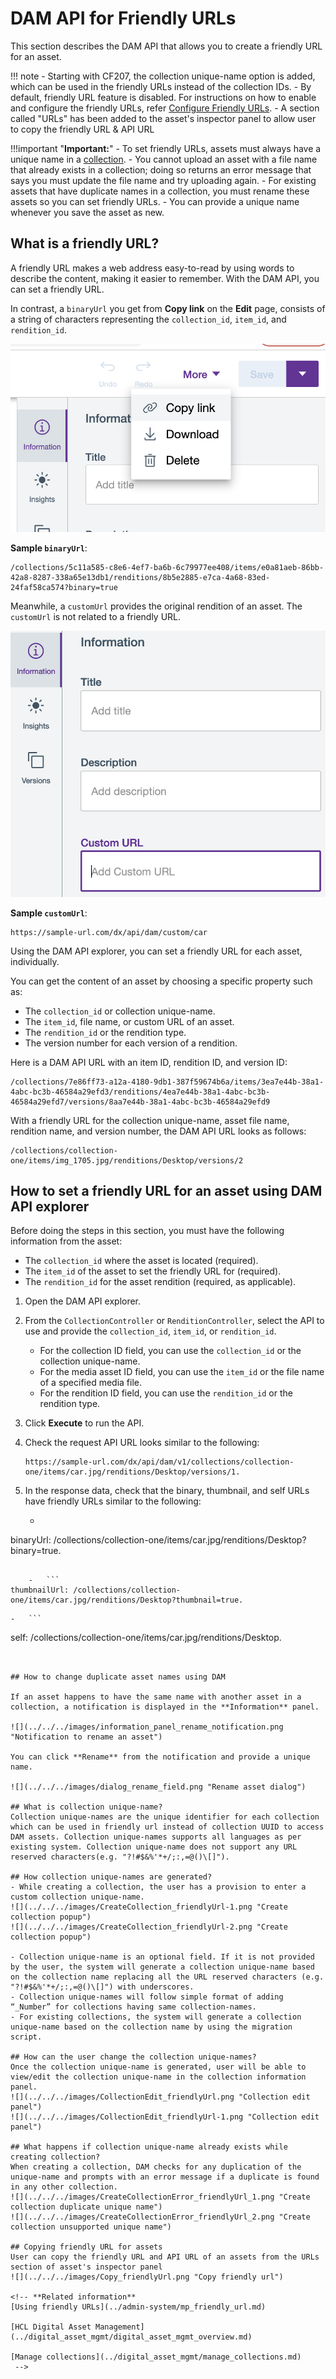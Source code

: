 # DAM API for Friendly URLs

This section describes the DAM API that allows you to create a friendly URL for an asset.

!!! note
    -   Starting with CF207, the collection unique-name option is added, which can be used in the friendly URLs instead of the collection IDs.
    -   By default, friendly URL feature is disabled. For instructions on how to enable and configure the friendly URLs, refer [Configure Friendly URLs](../../../manage_content/digital_assets/configuration/configure_dam_friendlyUrl.md).
    -   A section called "URLs" has been added to the asset's inspector panel to allow user to copy the friendly URL & API URL

!!!important "**Important:**"
    -   To set friendly URLs, assets must always have a unique name in a [collection](../../../manage_content/digital_assets/usage/managing_dam/manage_collections.md).
    -   You cannot upload an asset with a file name that already exists in a collection; doing so returns an error message that says you must update the file name and try uploading again.
    -   For existing assets that have duplicate names in a collection, you must rename these assets so you can set friendly URLs.
    -   You can provide a unique name whenever you save the asset as new.

## What is a friendly URL?

A friendly URL makes a web address easy-to-read by using words to describe the content, making it easier to remember. With the DAM API, you can set a friendly URL.

In contrast, a `binaryUrl` you get from **Copy link** on the **Edit** page, consists of a string of characters representing the `collection_id`, `item_id`, and `rendition_id`.

![](../../../images/copy_link_edit_page.png "Copy link from the Edit page")

**Sample `binaryUrl`**:

```
/collections/5c11a585-c8e6-4ef7-ba6b-6c79977ee408/items/e0a81aeb-86bb-42a8-8287-338a65e13db1/renditions/8b5e2885-e7ca-4a68-83ed-24faf58ca574?binary=true
```

Meanwhile, a `customUrl` provides the original rendition of an asset. The `customUrl` is not related to a friendly URL.

![](../../../images/edit_information_tab_custom_url_field.png "Custom URL field from the Edit page")

**Sample `customUrl`**:

```
https://sample-url.com/dx/api/dam/custom/car
```

Using the DAM API explorer, you can set a friendly URL for each asset, individually.

You can get the content of an asset by choosing a specific property such as:

-   The `collection_id` or collection unique-name.
-   The `item_id`, file name, or custom URL of an asset.
-   The `rendition_id` or the rendition type.
-   The version number for each version of a rendition.

Here is a DAM API URL with an item ID, rendition ID, and version ID:

```
/collections/7e86ff73-a12a-4180-9db1-387f59674b6a/items/3ea7e44b-38a1-4abc-bc3b-46584a29efd3/renditions/4ea7e44b-38a1-4abc-bc3b-46584a29efd7/versions/8aa7e44b-38a1-4abc-bc3b-46584a29efd9
```

With a friendly URL for the collection unique-name, asset file name, rendition name, and version number, the DAM API URL looks as follows:

```
/collections/collection-one/items/img_1705.jpg/renditions/Desktop/versions/2 
```

## How to set a friendly URL for an asset using DAM API explorer

Before doing the steps in this section, you must have the following information from the asset:

-   The `collection_id` where the asset is located \(required\).
-   The `item_id` of the asset to set the friendly URL for \(required\).
-   The `rendition_id` for the asset rendition \(required, as applicable\).

1.  Open the DAM API explorer.
2.  From the `CollectionController` or `RenditionController`, select the API to use and provide the `collection_id`, `item_id`, or `rendition_id`.
    -   For the collection ID field, you can use the `collection_id` or the collection unique-name.
    -   For the media asset ID field, you can use the `item_id` or the file name of a specified media file.
    -   For the rendition ID field, you can use the `rendition_id` or the rendition type.
3.  Click **Execute** to run the API.
4.  Check the request API URL looks similar to the following:

    ```
    https://sample-url.com/dx/api/dam/v1/collections/collection-one/items/car.jpg/renditions/Desktop/versions/1.
    ```

5.  In the response data, check that the binary, thumbnail, and self URLs have friendly URLs similar to the following:
    -   ```
binaryUrl: /collections/collection-one/items/car.jpg/renditions/Desktop?binary=true.
```

    -   ```
thumbnailUrl: /collections/collection-one/items/car.jpg/renditions/Desktop?thumbnail=true.
```

    -   ```
self: /collections/collection-one/items/car.jpg/renditions/Desktop.
```


## How to change duplicate asset names using DAM

If an asset happens to have the same name with another asset in a collection, a notification is displayed in the **Information** panel.

![](../../../images/information_panel_rename_notification.png "Notification to rename an asset")

You can click **Rename** from the notification and provide a unique name.

![](../../../images/dialog_rename_field.png "Rename asset dialog")

## What is collection unique-name?
Collection unique-names are the unique identifier for each collection which can be used in friendly url instead of collection UUID to access DAM assets. Collection unique-names supports all languages as per existing system. Collection unique-name does not support any URL reserved characters(e.g. "?!#$&%'*+/;:,=@()\[]").

## How collection unique-names are generated?
- While creating a collection, the user has a provision to enter a custom collection unique-name.
![](../../../images/CreateCollection_friendlyUrl-1.png "Create collection popup")
![](../../../images/CreateCollection_friendlyUrl-2.png "Create collection popup")

- Collection unique-name is an optional field. If it is not provided by the user, the system will generate a collection unique-name based on the collection name replacing all the URL reserved characters (e.g. "?!#$&%'*+/;:,=@()\[]") with underscores.
- Collection unique-names will follow simple format of adding “_Number” for collections having same collection-names.
- For existing collections, the system will generate a collection unique-name based on the collection name by using the migration script.

## How can the user change the collection unique-names?
Once the collection unique-name is generated, user will be able to view/edit the collection unique-name in the collection information panel.
![](../../../images/CollectionEdit_friendlyUrl.png "Collection edit panel")
![](../../../images/CollectionEdit_friendlyUrl-1.png "Collection edit panel")

## What happens if collection unique-name already exists while creating collection?
When creating a collection, DAM checks for any duplication of the unique-name and prompts with an error message if a duplicate is found in any other collection.
![](../../../images/CreateCollectionError_friendlyUrl_1.png "Create collection duplicate unique name")
![](../../../images/CreateCollectionError_friendlyUrl_2.png "Create collection unsupported unique name")

## Copying friendly URL for assets
User can copy the friendly URL and API URL of an assets from the URLs section of asset's inspector panel
![](../../../images/Copy_friendlyUrl.png "Copy friendly url")

<!-- **Related information**  
[Using friendly URLs](../admin-system/mp_friendly_url.md)

[HCL Digital Asset Management](../digital_asset_mgmt/digital_asset_mgmt_overview.md)

[Manage collections](../digital_asset_mgmt/manage_collections.md)
 -->
